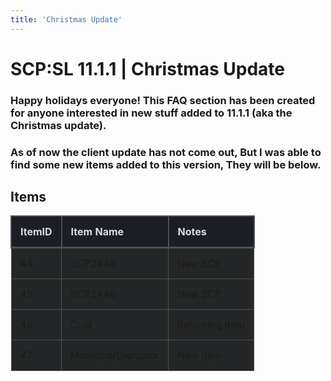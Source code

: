 ```yaml
---
title: 'Christmas Update'
---
```


# SCP:SL 11.1.1 | Christmas Update

### Happy holidays everyone! This FAQ section has been created for anyone interested in new stuff added to 11.1.1 (aka the Christmas update).
### As of now the client update has not come out, But I was able to find some new items added to this version, They will be below.


## **Items**

|  **ItemID**  |  **Item Name**  | **Notes**  | 
|  :-----        |  :-----        |  :-----        |
|  44 |  SCP244a | New SCP
|  45 |  SCP244b | New SCP
|  46 |  Coal | Returning Item
|  47 |  MolecularDisruptor | New Item


<style> table{ border-collapse: collapse; border-spacing: 0; border: 2px; } th { color: #D5DDE5; background: #1b1e24; border-bottom-color: rgb(80,80,80); border-bottom-style: solid; border-bottom-width:3px; border-left-color: rgb(80,80,80); border-left-style: solid; border-left-width:2px; border-right-color: rgb(80,80,80); border-right-style: solid; border-right-width: 2px; border-top-color: rgb(80,80,80); border-top-style: solid; border-top-width: 2px; font-size: 16px; font-weight: 100; padding: 14px; text-align: left; text-shadow: 0 1px 1px rgba(0, 0, 0, 0.1); vertical-align: middle; } td { border-style : solid; border: 1px solid rgb(80,80,80); background: #242627; padding: 14px; text-align: left; vertical-align: middle; font-weight: 300; font-size: 16px; text-shadow: -1px -1px 1px rgba(0, 0, 0, 0.1); } </style> 